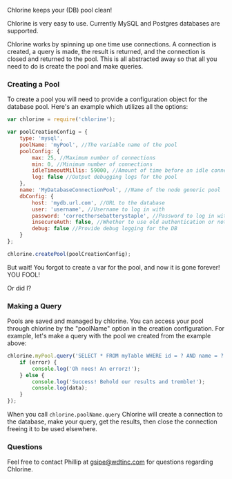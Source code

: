 Chlorine keeps your (DB) pool clean!

Chlorine is very easy to use. Currently MySQL and Postgres databases are supported.

Chlorine works by spinning up one time use connections. A connection is created, a query is made, the result is returned, and the connection is closed and returned to the pool. This is all abstracted away so that all you need to do is create the pool and make queries.

### Creating a Pool ###
To create a pool you will need to provide a configuration object for the database pool. Here's an example which utilizes all the options:
```js
var chlorine = require('chlorine');

var poolCreationConfig = {
    type: 'mysql',
    poolName: 'myPool', //The variable name of the pool
    poolConfig: {
        max: 25, //Maximum number of connections
        min: 0, //Minimum number of connections
        idleTimeoutMillis: 59000, //Amount of time before an idle connection expires
        log: false //Output debugging logs for the pool
    },
    name: 'MyDatabaseConnectionPool', //Name of the node generic pool
    dbConfig: {
        host: 'mydb.url.com', //URL to the database
        user: 'username', //Username to log in with
        password: 'correcthorsebatterystaple', //Password to log in with
        insecureAuth: false, //Whether to use old authentication or not
        debug: false //Provide debug logging for the DB
    }
};

chlorine.createPool(poolCreationConfig);
```
But wait! You forgot to create a var for the pool, and now it is gone forever! YOU FOOL!

Or did I?

### Making a Query ###
Pools are saved and managed by chlorine. You can access your pool through chlorine by the "poolName" option in the creation configuration. For example, let's make a query with the pool we created from the example above:
```js
chlorine.myPool.query('SELECT * FROM myTable WHERE id = ? AND name = ?', [7, 'Johnson'], function (error, data) {
    if (error) {
        console.log('Oh noes! An errorz!');
    } else {
        console.log('Success! Behold our results and tremble!');
        console.log(data);
    }
});
```
When you call `chlorine.poolName.query` Chlorine will create a connection to the database, make your query, get the results, then close the connection freeing it to be used elsewhere.

### Questions ###
Feel free to contact Phillip at gsipe@wdtinc.com for questions regarding Chlorine.
